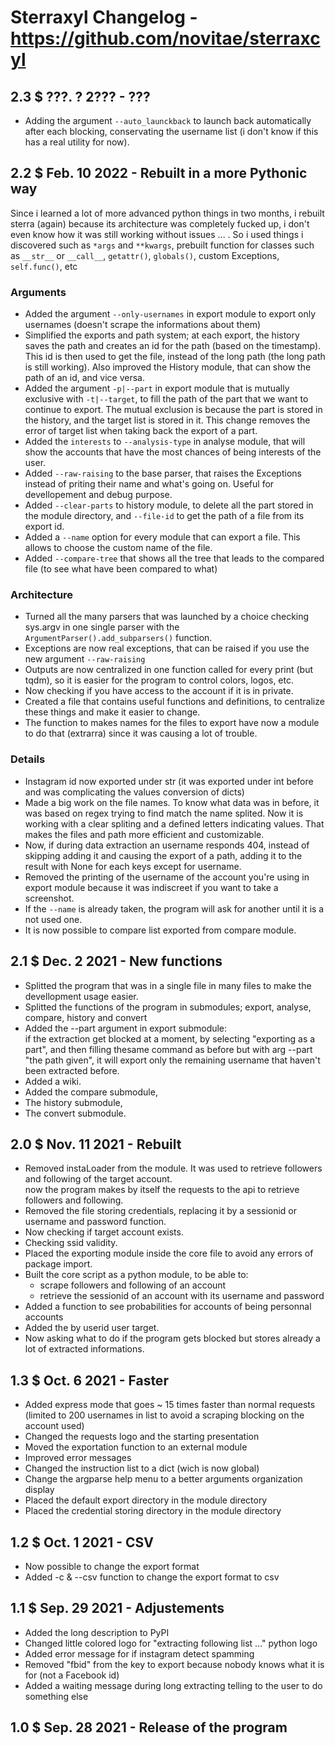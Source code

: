 # Sterraxyl Changelog - https://github.com/novitae/sterraxcyl
## 2.3 $ ???. ? 2??? - ???
- Adding the argument `--auto_launckback` to launch back automatically after each blocking, conservating the username list (i don't know if this has a real utility for now).
## 2.2 $ Feb. 10 2022 - Rebuilt in a more Pythonic way
Since i learned a lot of more advanced python things in two months, i rebuilt sterra (again) because its architecture was completely fucked up, i don't even know how it was still working without issues ... . So i used things i discovered such as `*args` and `**kwargs`, prebuilt function for classes such as `__str__` or `__call__`, `getattr()`, `globals()`, custom Exceptions, `self.func()`, etc
### Arguments
- Added the argument `--only-usernames` in export module to export only usernames (doesn't scrape the informations about them)
- Simplified the exports and path system; at each export, the history saves the path and creates an id for the path (based on the timestamp). This id is then used to get the file, instead of the long path (the long path is still working). Also improved the History module, that can show the path of an id, and vice versa.
- Added the argument `-p|--part` in export module that is mutually exclusive with `-t|--target`, to fill the path of the part that we want to continue to export. The mutual exclusion is because the part is stored in the history, and the target list is stored in it. This change removes the error of target list when taking back the export of a part.
- Added the `interests` to `--analysis-type` in analyse module, that will show the accounts that have the most chances of being interests of the user.
- Added `--raw-raising` to the base parser, that raises the Exceptions instead of priting their name and what's going on. Useful for devellopement and debug purpose.
- Added `--clear-parts` to history module, to delete all the part stored in the module directory, and `--file-id` to get the path of a file from its export id.
- Added a `--name` option for every module that can export a file. This allows to choose the custom name of the file.
- Added `--compare-tree` that shows all the tree that leads to the compared file (to see what have been compared to what)

### Architecture
- Turned all the many parsers that was launched by a choice checking sys.argv in one single parser with the `ArgumentParser().add_subparsers()` function.
- Exceptions are now real exceptions, that can be raised if you use the new argument `--raw-raising`
- Outputs are now centralized in one function called for every print (but tqdm), so it is easier for the program to control colors, logos, etc.
- Now checking if you have access to the account if it is in private.
- Created a file that contains useful functions and definitions, to centralize these things and make it easier to change.
- The function to makes names for the files to export have now a module to do that (extrarra) since it was causing a lot of trouble.
### Details
- Instagram id now exported under str (it was exported under int before and was complicating the values conversion of dicts)
- Made a big work on the file names. To know what data was in before, it was based on regex trying to find match the name splited. Now it is working with a clear spliting and a defined letters indicating values. That makes the files and path more efficient and customizable.
- Now, if during data extraction an username responds 404, instead of skipping adding it and causing the export of a path, adding it to the result with None for each keys except for username.
- Removed the printing of the username of the account you're using in export module because it was indiscreet if you want to take a screenshot.
- If the `--name` is already taken, the program will ask for another until it is a not used one.
- It is now possible to compare list exported from compare module.

## 2.1 $ Dec. 2 2021 - New functions
- Splitted the program that was in a single file in many files to make the devellopment usage easier.
- Splitted the functions of the program in submodules; export, analyse, compare, history and convert
- Added the --part argument in export submodule:\
if the extraction get blocked at a moment, by selecting "exporting as a part", and then filling thesame command as before but with arg --part "the path given", it will export only the remaining username that haven't been extracted before.
- Added a wiki.
- Added the compare submodule,
- The history submodule,
- The convert submodule.

## 2.0 $ Nov. 11 2021 - Rebuilt
- Removed instaLoader from the module. It was used to retrieve followers and following of the target account.\
now the program makes by itself the requests to the api to retrieve followers and following.
- Removed the file storing credentials, replacing it by a sessionid or username and password function.
- Now checking if target account exists.
- Checking ssid validity.
- Placed the exporting module inside the core file to avoid any errors of package import.
- Built the core script as a python module, to be able to:
	- scrape followers and following of an account
	- retrieve the sessionid of an account with its username and password
- Added a function to see probabilities for accounts of being personnal accounts
- Added the by userid user target.
- Now asking what to do if the program gets blocked but stores already a lot of extracted informations.

## 1.3 $ Oct. 6 2021 - Faster
- Added express mode that goes ~ 15 times faster than normal requests\
(limited to 200 usernames in list to avoid a scraping blocking on the account used)
- Changed the requests logo and the starting presentation
- Moved the exportation function to an external module
- Improved error messages
- Changed the instruction list to a dict (wich is now global)
- Change the argparse help menu to a better arguments organization display
- Placed the default export directory in the module directory
- Placed the credential storing directory in the module directory

## 1.2 $ Oct. 1 2021 - CSV
- Now possible to change the export format
- Added -c & --csv function to change the export format to csv

## 1.1 $ Sep. 29 2021 - Adjustements
- Added the long description to PyPI
- Changed little colored logo for "extracting following list ..." python logo
- Added error message for if instagram detect spamming
- Removed "fbid" from the key to export because nobody knows what it is for (not a Facebook id)
- Added a waiting message during long extracting telling to the user to do something else

## 1.0 $ Sep. 28 2021 - Release of the program